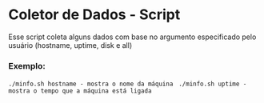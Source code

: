 # Coletor de Dados - Script
Esse script coleta alguns dados com base no argumento especificado pelo usuário (hostname, uptime, disk e all)

### Exemplo:
`./minfo.sh hostname - mostra o nome da máquina `
`./minfo.sh uptime - mostra o tempo que a máquina está ligada `

